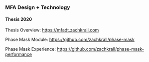 ### MFA Design + Technology
#### Thesis 2020

Thesis Overview: https://mfadt.zachkrall.com

Phase Mask Module: https://github.com/zachkrall/phase-mask

Phase Mask Experience: https://github.com/zachkrall/phase-mask-performance
